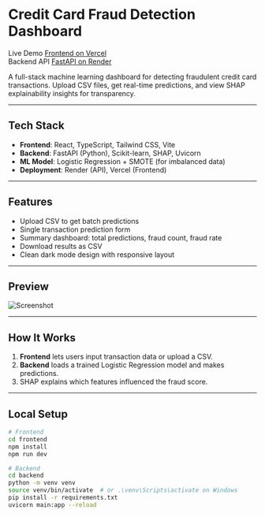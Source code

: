 # Credit Card Fraud Detection Dashboard

Live Demo [Frontend on Vercel](https://credit-fraud-dashboard-e75vi8lao-ryans-projects-6dfbe191.vercel.app)  
Backend API [FastAPI on Render](https://fraud-api-ko7z.onrender.com)

A full-stack machine learning dashboard for detecting fraudulent credit card transactions. Upload CSV files, get real-time predictions, and view SHAP explainability insights for transparency.

---

## Tech Stack

- **Frontend**: React, TypeScript, Tailwind CSS, Vite
- **Backend**: FastAPI (Python), Scikit-learn, SHAP, Uvicorn
- **ML Model**: Logistic Regression + SMOTE (for imbalanced data)
- **Deployment**: Render (API), Vercel (Frontend)

---

## Features

-  Upload CSV to get batch predictions
-  Single transaction prediction form
-  Summary dashboard: total predictions, fraud count, fraud rate
-  Download results as CSV
-  Clean dark mode design with responsive layout

---

## Preview

![Screenshot](preview-image-url.png) <!-- Replace with actual URL if you have one -->

---

## How It Works

1. **Frontend** lets users input transaction data or upload a CSV.
2. **Backend** loads a trained Logistic Regression model and makes predictions.
3. SHAP explains which features influenced the fraud score.

---

## Local Setup

```bash
# Frontend
cd frontend
npm install
npm run dev

# Backend
cd backend
python -m venv venv
source venv/bin/activate  # or .\venv\Scripts\activate on Windows
pip install -r requirements.txt
uvicorn main:app --reload
```
